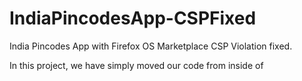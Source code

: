 IndiaPincodesApp-CSPFixed
=========================

India Pincodes App with Firefox OS Marketplace CSP Violation fixed.

In this project, we have simply moved our code from inside of <script> tag and into a separate app.js file. 

This is done to address the Firefox CSP Violation : https://developer.mozilla.org/en-US/docs/Security/CSP

This project is referenced as part of Episode 4 in the Firefox OS Tutorial Series. 
